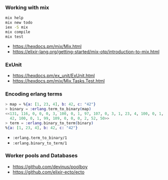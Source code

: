 ### Working with mix

```bash
mix help
mix new todo
iex -S mix
mix compile
mix test
```

- https://hexdocs.pm/mix/Mix.html
- https://elixir-lang.org/getting-started/mix-otp/introduction-to-mix.html

### ExUnit

- https://hexdocs.pm/ex_unit/ExUnit.html
- https://hexdocs.pm/mix/Mix.Tasks.Test.html

### Encoding erlang terms

```elixir
> map = %{a: [1, 23, 4], b: 42, c: "42"}
> binary = :erlang.term_to_binary(map)
<<131, 116, 0, 0, 0, 3, 100, 0, 1, 97, 107, 0, 3, 1, 23, 4, 100, 0, 1, 98, 97,
  42, 100, 0, 1, 99, 109, 0, 0, 0, 2, 52, 50>>
> term = :erlang.binary_to_term(binary)
%{a: [1, 23, 4], b: 42, c: "42"}
```

- `:erlang.term_to_binary/1`
- `:erlang.binary_to_term/1`

### Worker pools and Databases

- https://github.com/devinus/poolboy
- https://github.com/elixir-ecto/ecto

